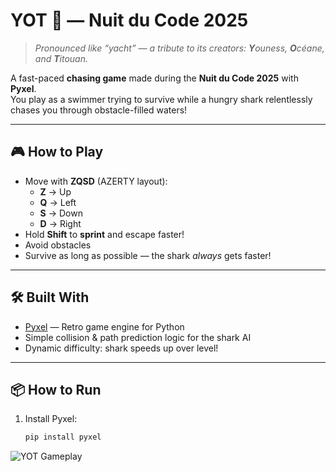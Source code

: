 # YOT 🦈 — Nuit du Code 2025

> *Pronounced like “yacht” — a tribute to its creators: **Y**ouness, **O**céane, and **T**itouan.*

A fast-paced **chasing game** made during the **Nuit du Code 2025** with **Pyxel**.  
You play as a swimmer trying to survive while a hungry shark relentlessly chases you through obstacle-filled waters!

---

## 🎮 How to Play
- Move with **ZQSD** (AZERTY layout):
  - **Z** → Up  
  - **Q** → Left  
  - **S** → Down  
  - **D** → Right  
- Hold **Shift** to **sprint** and escape faster!
- Avoid obstacles 
- Survive as long as possible — the shark *always* gets faster!

---

## 🛠️ Built With
- [Pyxel](https://github.com/kitao/pyxel) — Retro game engine for Python
- Simple collision & path prediction logic for the shark AI
- Dynamic difficulty: shark speeds up over level!

---

## 📦 How to Run
1. Install Pyxel:
   ```bash
   pip install pyxel
![YOT Gameplay](screenshots/yot_gameplay.png)
